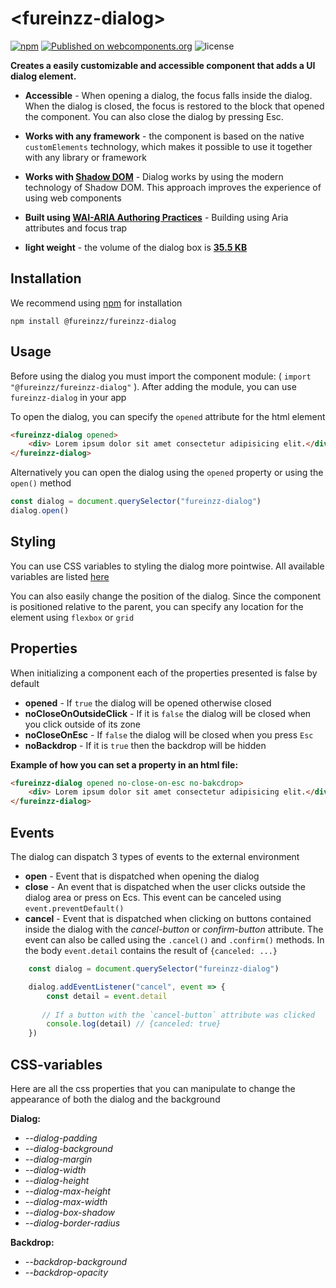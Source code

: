 # &lt;fureinzz-dialog&gt;

[![npm](https://img.shields.io/npm/v/@fureinzz/fureinzz-dialog?style=flat-square)](https://www.npmjs.com/package/@fureinzz/fureinzz-dialog)
[![Published on webcomponents.org](https://img.shields.io/badge/webcomponents.org-published-blue.svg?style=flat-square)](https://www.webcomponents.org/element/@fureinzz/fureinzz-dialog)
![license](https://img.shields.io/github/license/fureinzz/fureinzz-dialog?style=flat-square)


**Creates a easily customizable and accessible component that adds a UI dialog element.**

+ **Accessible** -  When opening a dialog, the focus falls inside the dialog. When the dialog is closed, the focus is restored to the block that opened the component. You can also close the dialog by pressing Esc.

+ **Works with any framework** - the component is based on the native `customElements` technology, which makes it possible to use it together with any library or framework

+ **Works with [Shadow DOM](http://https://developer.mozilla.org/en-US/docs/Web/Web_Components/Using_shadow_DOM "Shadow DOM")** - Dialog works by using the modern technology of Shadow DOM. This approach improves the experience of using web components
+ **Built using  [WAI-ARIA Authoring Practices](https://www.w3.org/TR/wai-aria-practices/#dialog_modal)** - Building using Aria attributes and focus trap
+ **light weight** - the volume of the dialog box is **[35.5 KB](https://www.npmjs.com/package/@fureinzz/fureinzz-dialog)**

## Installation 

We recommend using [npm](https://www.npmjs.com/package/@fureinzz/fureinzz-dialog) for installation

```
npm install @fureinzz/fureinzz-dialog
```

## Usage
Before using the dialog you must import the component module: ( `import "@fureinzz/fureinzz-dialog"` ).  After adding the module, you can use `fureinzz-dialog` in your app


To open the dialog, you can specify the `opened` attribute for the html element
```html
<fureinzz-dialog opened>
    <div> Lorem ipsum dolor sit amet consectetur adipisicing elit.</div>
</fureinzz-dialog>
```

Alternatively you can open the dialog using the `opened` property or using the `open()` method
```javascript
const dialog = document.querySelector("fureinzz-dialog")
dialog.open()
```

## Styling

You can use CSS variables to styling the dialog more pointwise. All available variables are listed [here](#CSS-variables)

You can also easily change the position of the dialog. Since the component is positioned relative to the parent, you can specify any location for the element using `flexbox` or `grid`

## Properties 

When initializing a component each of the properties presented is false by default

+ **opened** -  If `true` the dialog will be opened otherwise closed 
+ **noCloseOnOutsideClick** - If it is `false` the dialog will be closed when you click outside of its zone
+ **noCloseOnEsc** - If `false` the dialog will be closed when you press `Esc` 
+ **noBackdrop** - If it is `true` then the backdrop will be hidden

**Example of how you can set a property in an html file:**
```html
<fureinzz-dialog opened no-close-on-esc no-bakcdrop>
    <div> Lorem ipsum dolor sit amet consectetur adipisicing elit.</div>
</fureinzz-dialog>
```

## Events 
The dialog can dispatch 3 types of events to the external environment

+ **open** - Event that is dispatched when opening the dialog
+ **close** - An event that is dispatched when the user clicks outside the dialog area or press on Ecs. This event can be canceled using `event.preventDefault()`
+ **cancel** - Event that is dispatched when clicking on buttons contained inside the dialog with the *cancel-button* or *confirm-button* attribute. The event can also be called using the `.cancel()` and `.confirm()` methods. In the body `event.detail` contains the result of `{canceled: ...}`

```javascript
    const dialog = document.querySelector("fureinzz-dialog")

    dialog.addEventListener("cancel", event => {
        const detail = event.detail
       
       // If a button with the `cancel-button` attribute was clicked
        console.log(detail) // {canceled: true}
    })
```

## CSS-variables

Here are all the css properties that you can manipulate to change the appearance of both the dialog and the background

**Dialog:**
+ *--dialog-padding*
+ *--dialog-background*
+ *--dialog-margin*
+ *--dialog-width*
+ *--dialog-height*
+ *--dialog-max-height*
+ *--dialog-max-width*
+ *--dialog-box-shadow*
+ *--dialog-border-radius*

**Backdrop:**

+ *--backdrop-background*
+ *--backdrop-opacity*
